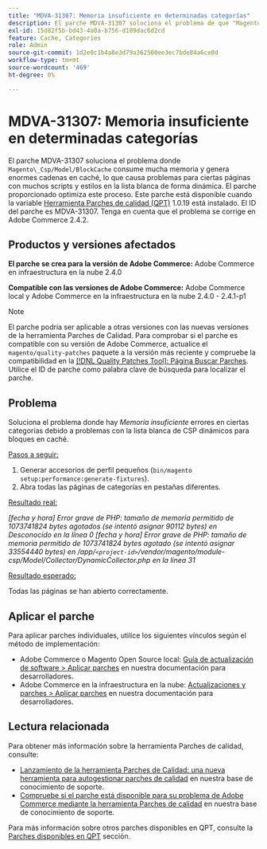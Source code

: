 ```yaml
---
title: "MDVA-31307: Memoria insuficiente en determinadas categorías"
description: El parche MDVA-31307 soluciona el problema de que "Magento\_Csp/Modelo/BlockCache" consume mucha memoria y genera enormes cadenas en caché, lo que causa problemas en ciertas páginas con muchos scripts y estilos en la lista blanca de forma dinámica. El parche proporcionado optimiza este proceso. Este parche está disponible cuando está instalada la [Quality Patches Tool (QPT)](/help/announcements/adobe-commerce-announcements/magento-quality-patches-released-new-tool-to-self-serve-quality-patches.md) 1.0.19. El ID del parche es MDVA-31307. Tenga en cuenta que el problema se corrige en Adobe Commerce 2.4.2.
exl-id: 15d82f5b-bd43-4a0a-b756-d109dac6d2cd
feature: Cache, Categories
role: Admin
source-git-commit: 1d2e0c1b4a8e3d79a362500ee3ec7bde84a6ce0d
workflow-type: tm+mt
source-wordcount: '469'
ht-degree: 0%

---
```


# MDVA-31307: Memoria insuficiente en determinadas categorías

El parche MDVA-31307 soluciona el problema donde `Magento\_Csp/Model/BlockCache` consume mucha memoria y genera enormes cadenas en caché, lo que causa problemas para ciertas páginas con muchos scripts y estilos en la lista blanca de forma dinámica. El parche proporcionado optimiza este proceso. Este parche está disponible cuando la variable [Herramienta Parches de calidad (QPT)](/help/announcements/adobe-commerce-announcements/magento-quality-patches-released-new-tool-to-self-serve-quality-patches.md) 1.0.19 está instalado. El ID del parche es MDVA-31307. Tenga en cuenta que el problema se corrige en Adobe Commerce 2.4.2.

## Productos y versiones afectados

**El parche se crea para la versión de Adobe Commerce:** Adobe Commerce en infraestructura en la nube 2.4.0

**Compatible con las versiones de Adobe Commerce:** Adobe Commerce local y Adobe Commerce en la infraestructura en la nube 2.4.0 - 2.4.1-p1

>[!NOTE]
>
>El parche podría ser aplicable a otras versiones con las nuevas versiones de la herramienta Parches de Calidad. Para comprobar si el parche es compatible con su versión de Adobe Commerce, actualice el `magento/quality-patches` paquete a la versión más reciente y compruebe la compatibilidad en la [[!DNL Quality Patches Tool]: Página Buscar Parches](https://devdocs.magento.com/quality-patches/tool.html#patch-grid). Utilice el ID de parche como palabra clave de búsqueda para localizar el parche.

## Problema

Soluciona el problema donde hay *Memoria insuficiente* errores en ciertas categorías debido a problemas con la lista blanca de CSP dinámicos para bloques en caché.

<u>Pasos a seguir:</u>

1. Generar accesorios de perfil pequeños (`bin/magento setup:performance:generate-fixtures`).
1. Abra todas las páginas de categorías en pestañas diferentes.

<u>Resultado real:</u>

*[fecha y hora] Error grave de PHP: tamaño de memoria permitido de 1073741824 bytes agotados (se intentó asignar 90112 bytes) en Desconocido en la línea 0
[fecha y hora] Error grave de PHP: tamaño de memoria permitido de 1073741824 bytes agotado (se intentó asignar 33554440 bytes) en /app/`<project-id>`/vendor/magento/module-csp/Model/Collector/DynamicCollector.php en la línea 31*

<u>Resultado esperado:</u>

Todas las páginas se han abierto correctamente.

## Aplicar el parche

Para aplicar parches individuales, utilice los siguientes vínculos según el método de implementación:

* Adobe Commerce o Magento Open Source local: [Guía de actualización de software > Aplicar parches](https://devdocs.magento.com/guides/v2.4/comp-mgr/patching/mqp.html) en nuestra documentación para desarrolladores.
* Adobe Commerce en la infraestructura en la nube: [Actualizaciones y parches > Aplicar parches](https://devdocs.magento.com/cloud/project/project-patch.html) en nuestra documentación para desarrolladores.

## Lectura relacionada

Para obtener más información sobre la herramienta Parches de calidad, consulte:

* [Lanzamiento de la herramienta Parches de Calidad: una nueva herramienta para autogestionar parches de calidad](/help/announcements/adobe-commerce-announcements/magento-quality-patches-released-new-tool-to-self-serve-quality-patches.md) en nuestra base de conocimiento de soporte.
* [Compruebe si el parche está disponible para su problema de Adobe Commerce mediante la herramienta Parches de calidad](/help/support-tools/patches-available-in-qpt-tool/check-patch-for-magento-issue-with-magento-quality-patches.md) en nuestra base de conocimiento de soporte.

Para más información sobre otros parches disponibles en QPT, consulte la [Parches disponibles en QPT](https://support.magento.com/hc/en-us/sections/360010506631-Patches-available-in-MQP-tool-) sección.
